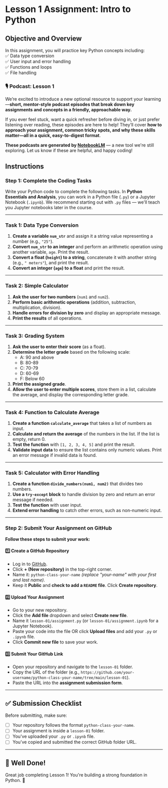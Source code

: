 # **Lesson 1 Assignment: Intro to Python**  

## **Objective and Overview**  
In this assignment, you will practice key Python concepts including:  
✅ Data type conversion  
✅ User input and error handling  
✅ Functions and loops  
✅ File handling  

### 🎙️ Podcast: Lesson 1

We’re excited to introduce a new optional resource to support your learning—**short, mentor-style podcast episodes that break down key assignments and concepts in a friendly, approachable way.**

If you ever feel stuck, want a quick refresher before diving in, or just prefer listening over reading, these episodes are here to help! They’ll cover **how to approach your assignment, common tricky spots, and why these skills matter—all in a quick, easy-to-digest format**.

**These podcasts are generated by [NotebookLM](https://notebooklm.google/)** — a new tool we're still exploring. Let us know if these are helpful, and happy coding!

## **Instructions**  

### **Step 1: Complete the Coding Tasks**  
Write your Python code to complete the following tasks. In **Python Essentials and Analysis**, you can work in a Python file (`.py`) or a Jupyter Notebook (`.ipynb`). We recommend starting out with `.py` files — we'll teach you Jupyter notebooks later in the course.

---

### **Task 1: Data Type Conversion**  
1. **Create a variable `num_str`** and assign it a string value representing a number (e.g., `"25"`).  
2. **Convert `num_str` to an integer** and perform an arithmetic operation using another variable, `age`. Print the result.  
3. **Convert a float (`height`) to a string**, concatenate it with another string (e.g., `" meters"`), and print the result.  
4. **Convert an integer (`age`) to a float** and print the result.  

---

### **Task 2: Simple Calculator**  
1. **Ask the user for two numbers** (`num1` and `num2`).  
2. **Perform basic arithmetic operations** (addition, subtraction, multiplication, division).  
3. **Handle errors for division by zero** and display an appropriate message.  
4. **Print the results** of all operations.  

---

### **Task 3: Grading System**  
1. **Ask the user to enter their score** (as a float).  
2. **Determine the letter grade** based on the following scale:  
   - A: 90 and above  
   - B: 80-89  
   - C: 70-79  
   - D: 60-69  
   - F: Below 60  
3. **Print the assigned grade**.  
4. **Allow the user to enter multiple scores**, store them in a list, calculate the average, and display the corresponding letter grade.  

---

### **Task 4: Function to Calculate Average**  
1. **Create a function `calculate_average`** that takes a list of numbers as input.  
2. **Calculate and return the average** of the numbers in the list. If the list is empty, return 0.  
3. **Test the function** with `[1, 2, 3, 4, 5]` and print the result.  
4. **Validate input data** to ensure the list contains only numeric values. Print an error message if invalid data is found.  

---

### **Task 5: Calculator with Error Handling**  
1. **Create a function `divide_numbers(num1, num2)`** that divides two numbers.  
2. **Use a `try-except` block** to handle division by zero and return an error message if needed.  
3. **Test the function** with user input.  
4. **Extend error handling** to catch other errors, such as non-numeric input.  

---

### **Step 2: Submit Your Assignment on GitHub**  

**Follow these steps to submit your work:**  

#### **1️⃣ Create a GitHub Repository**  
- Log in to [GitHub](https://github.com).  
- Click **+ (New repository)** in the top-right corner.  
- Name it: `python-class-your-name` *(replace "your-name" with your first and last name).*  
- Keep it **Public** and **check to add a `README` file**. Click **Create repository**.  

#### **2️⃣ Upload Your Assignment**  
- Go to your new repository.  
- Click the **Add file** dropdown and select **Create new file**.  
- Name it `lesson-01/assignment.py` (or `lesson-01/assignment.ipynb` for a Jupyter Notebook).  
- Paste your code into the file OR click **Upload files** and add your `.py` or `.ipynb` file.  
- Click **Commit new file** to save your work.  

#### **3️⃣ Submit Your GitHub Link**  
- Open your repository and navigate to the `lesson-01` folder.  
- Copy the URL of the folder (e.g., `https://github.com/your-username/python-class-your-name/tree/main/lesson-01`).  
- Paste the URL into the **assignment submission form**.  

---

## **✅ Submission Checklist**  
Before submitting, make sure:  
- [ ] Your repository follows the format `python-class-your-name`.  
- [ ] Your assignment is inside a `lesson-01` folder.  
- [ ] You've uploaded your `.py` or `.ipynb` file.  
- [ ] You’ve copied and submitted the correct GitHub folder URL.  

---

## **🎉 Well Done!**  
Great job completing Lesson 1! You're building a strong foundation in Python. 🚀  
